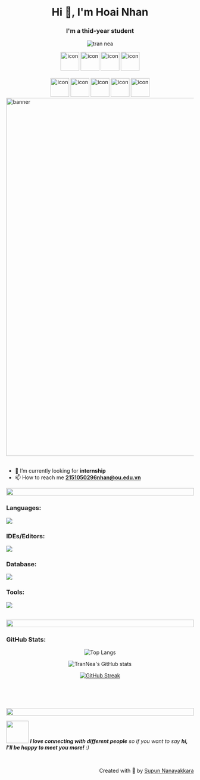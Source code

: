 <h1 align="center">Hi 👋, I'm Hoai Nhan</h1>
<h3 align="center">I'm a thỉd-year student</h3>
<p align="center">
 <img src="https://komarev.com/ghpvc/?username=TranNea" alt="tran nea" /> 
</p>

<div align="center">  
  <img src="https://techstack-generator.vercel.app/python-icon.svg" alt="icon" width="50" height="50" />
  <img src="https://techstack-generator.vercel.app/django-icon.svg" alt="icon" width="50" height="50" />
  <img src="https://techstack-generator.vercel.app/csharp-icon.svg" alt="icon" width="50" height="50" />
  <img src="https://techstack-generator.vercel.app/cpp-icon.svg" alt="icon" width="50" height="50" />
</div>

<br>

<div align="center">
  <img src="https://techstack-generator.vercel.app/java-icon.svg" alt="icon" width="50" height="50" />
  <img src="https://techstack-generator.vercel.app/js-icon.svg" alt="icon"width="50" height="50" />
  <img src="https://techstack-generator.vercel.app/react-icon.svg" alt="icon" width="50" height="50" />
  <img src="https://techstack-generator.vercel.app/mysql-icon.svg" alt="icon" width="50" height="50" />
  <img src="https://techstack-generator.vercel.app/github-icon.svg" alt="icon" width="50" height="50" />
</div>

<img alt="banner" style="width:100vw" src="https://user-images.githubusercontent.com/74038190/229223263-cf2e4b07-2615-4f87-9c38-e37600f8381a.gif">
<br><br>

- 🔭 I’m currently looking for **internship**
- 📫 How to reach me **2151050296nhan@ou.edu.vn**

<img src="https://i.imgur.com/dBaSKWF.gif" height="20" width="100%">

<h3 align="left">Languages:</h3>

<p align="left">
  <a href="https://skillicons.dev">
    <img src="https://skillicons.dev/icons?i=py,django,cs,cpp,js,html,css,react&theme=light" />
  </a>
</p>

<h3 align="left">IDEs/Editors:</h3>

<p align="left">
  <a href="https://skillicons.dev">
    <img src="https://skillicons.dev/icons?i=vscode,pycharm,visualstudio,androidstudio&theme=light" />
  </a>
</p>

<h3 align="left">Database:</h3>

<p align="left">
  <a href="https://skillicons.dev">
    <img src="https://skillicons.dev/icons?i=mysql&theme=light" />
  </a>
</p>

<h3 align="left">Tools:</h3>
<p align="left">
  <a href="https://skillicons.dev">
    <img src="https://skillicons.dev/icons?i=github,postman&theme=light" />
  </a>
</p>

<br/>

<img src="https://i.imgur.com/dBaSKWF.gif" height="20" width="100%">

<h3 align="left">GitHub Stats:</h3>
<div align="center">
 
![Top Langs](https://github-readme-stats.vercel.app/api/top-langs?username=TranNea&show_icons=true&locale=en&layout=compact)

![TranNea's GitHub stats](https://github-readme-stats.vercel.app/api?username=TranNea&show_icons=true&locale=en)

[![GitHub Streak](https://streak-stats.demolab.com/?user=TranNea&theme=midnight-purple)](https://git.io/streak-stats)

</div>

<br><br><br>

<img src="https://i.imgur.com/dBaSKWF.gif" height="20" width="100%">

<img src="https://media.giphy.com/media/LnQjpWaON8nhr21vNW/giphy.gif" width="60"> <em><b>I love connecting with different people</b> so if you want to say <b>hi, I'll be happy to meet you more!</b> :)</em>

<br>
<p align="right" > Created with 🧡 by <a href="http://supun.traditionalme.life">Supun Nanayakkara</a></p>
